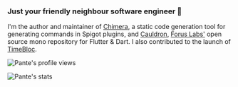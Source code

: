 ### Just your friendly neighbour software engineer :eyes:

I'm the author and maintainer of [Chimera](https://github.com/Pante/Chimera), a static code generation tool for generating commands in Spigot plugins, and [Cauldron](https://github.com/forus-labs/cauldron), [Forus Labs'](https://github.com/forus-labs) open source mono repository for Flutter & Dart. I also contributed to the launch of [TimeBloc](https://timebloc.app/).

![Pante's profile views](https://komarev.com/ghpvc/?username=pante)

![Pante's stats](https://github-readme-stats.vercel.app/api?username=pante&show_icons=true)
